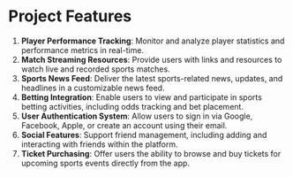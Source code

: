 
# Project Features

1. **Player Performance Tracking**: Monitor and analyze player statistics and performance metrics in real-time.
2. **Match Streaming Resources**: Provide users with links and resources to watch live and recorded sports matches.
3. **Sports News Feed**: Deliver the latest sports-related news, updates, and headlines in a customizable news feed.
4. **Betting Integration**: Enable users to view and participate in sports betting activities, including odds tracking and bet placement.
5. **User Authentication System**: Allow users to sign in via Google, Facebook, Apple, or create an account using their email.
6. **Social Features**: Support friend management, including adding and interacting with friends within the platform.
7. **Ticket Purchasing**: Offer users the ability to browse and buy tickets for upcoming sports events directly from the app.
